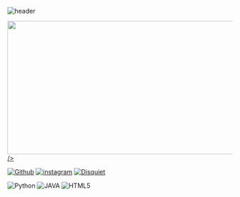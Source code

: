 ![header](https://capsule-render.vercel.app/api?type=waving&height=200&text=rlacofls&fontAlign=80&fontAlignY=40&color=gradient)
<p>
<a href="https://github.com/devxb/gitanimals">
<img
  src="https://render.gitanimals.org/farms/seizethedaylyn"
  width="600" 
  height="300"
  
/>
</a>
</p>
<p>
  <a href=https://github.com/seizethedaylyn><img alt="Github" src ="https://img.shields.io/badge/Github-181717.svg?&style=for-the-badge&logo=Github&logoColor=white"/></a>
  <a href=https://www.instagram.com/rlacofls_/><img alt="instagram" src ="https://img.shields.io/badge/instagram-E4405F.svg?&style=for-the-badge&logo=instagram&logoColor=white"/></a>
  <a href=https://pard-it.slack.com/team/U05SAQAHGM6><img alt="Disquiet" src ="https://img.shields.io/badge/Slack-4A154B?style=for-the-badge&logo=slack&logoColor=white"/></a>
</a>
</p>

<p align='left'>
  <img alt="Python" src ="https://img.shields.io/badge/Python-3776AB.svg?&style=for-the-badge&logo=Python&logoColor=white"/>
  <img alt="JAVA" src ="https://img.shields.io/badge/JAVA-007396.svg?&style=for-the-badge&logo=JAVA&logoColor=white"/>
  <img alt="HTML5" src ="https://img.shields.io/badge/HTML5-E34F26.svg?&style=for-the-badge&logo=HTML5&logoColor=white"/>
</p>
